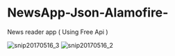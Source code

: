 # NewsApp-Json-Alamofire-
News reader app ( Using Free Api )

![snip20170516_3](https://cloud.githubusercontent.com/assets/26633579/26095782/b11bc424-3a40-11e7-99f7-7aefd9c9e54c.png)
![snip20170516_2](https://cloud.githubusercontent.com/assets/26633579/26095781/b11502c4-3a40-11e7-8135-08353b6833db.png)
